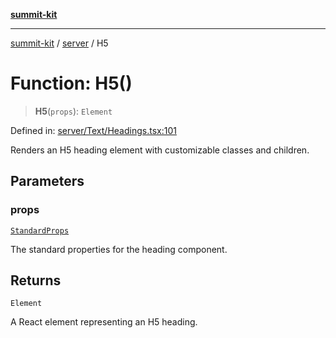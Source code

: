 [**summit-kit**](../../README.md)

***

[summit-kit](../../modules.md) / [server](../README.md) / H5

# Function: H5()

> **H5**(`props`): `Element`

Defined in: [server/Text/Headings.tsx:101](https://github.com/andrewgremlich/summit-kit/blob/d3a8005298067da321a6d201141a869090a11e76/src/react/server/Text/Headings.tsx#L101)

Renders an H5 heading element with customizable classes and children.

## Parameters

### props

[`StandardProps`](../type-aliases/StandardProps.md)

The standard properties for the heading component.

## Returns

`Element`

A React element representing an H5 heading.
